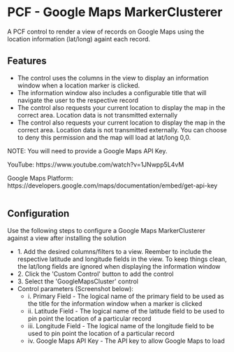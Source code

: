 <h1>PCF - Google Maps MarkerClusterer</h1>
A PCF control to render a view of records on Google Maps using the location information (lat/long) againt each record.

<h2>Features</h2>
<ul>
  <li>The control uses the columns in the view to display an information window when a location marker is clicked.</li>
  <li>The information window also includes a configurable title that will navigate the user to the respective record</li>
  <li>The control also requests your current location to display the map in the correct area. Location data is not transmitted externally</li>
  <li>The control also requests your current location to display the map in the correct area. Location data is not transmitted externally. You can choose to deny this permission and the map will load at lat/long 0,0.</li>
</ul>

<p>NOTE: You will need to provide a Google Maps API Key.</p>

<p>YouTube: https://www.youtube.com/watch?v=1JNwpp5L4vM</p>
<p>Google Maps Platform: https://developers.google.com/maps/documentation/embed/get-api-key</p>

<img src='https://lh3.googleusercontent.com/pQmGzA885G_inNB10s5185Oc2s1I3yekjY8Kj3P43yUK8VlZJo7UYc3Vf4QbywsuCHfrMXUDnuGSdsvjEE08ux2xTxonQqeotZvb_JmbMWfLjvPJAgBg2A3na4eWN1FKIxXbAb8iW68P3kmnjLNo2wvSbf8u1_o4DbxmtMOP9I41nt0OkRfWJJRMsynUn0lDo0lrR3h32D-rV56AM-m8TJhMHy3JNEVpExHHduP9NyMUe7ckm1j5rsvgUwZXcVe8swxlNcjTkpYF1AKl2jypVbU-qWr7vqAB1Q2yOXBlJ0lvGZOoI3jsXBsQih-3XOmdwxqRknVPVnDhtwTGyCVLHMcbTBlVFmVbDjIS4YwRA_oVZCy7Qc0xaUgtm-wAZahVCfhPeWJNg86Y1eHeB2cg-tqL89qQt0pZAZmM-v0M8vARpn1RhwcYRyVrBS6xH68DrVXI_-DdB5_aFXR6y5bTnU85Zxqhggvjkusg-2v4jf4_Vy73KZPZDgV-Rn_WlJlRKM1ISqiVNRZaEOqJRDF94d5YQs7cR7rFc5NPDdy-8Ihv8sMDB09nJg9do6lkUBYuSz_iX_0M8lzoHZDekCsE3UbNc_kcMjC8oRwsVCMuqhD05afLZdgYyuOjiYBewNX0MoL7VkczBRy9zoePxgpnnNUrC6VarMtiaUlXRh0pciKPm7EXSKC8reU=w1669-h905-no' alt='' >
</br>

<h2>Configuration</h2>

<p>Use the following steps to configure a Google Maps MarkerClusterer against a view after installing the solution</p>

<ul>
  <li>1. Add the desired columns/filters to a view. Reember to include the respective latitude and longitude fields in the view. To keep     things clean, the lat/long fields are ignored when displaying the information window</li>
  <li>2. Click the 'Custom Control' button to add the control</li>
  <li>3. Select the 'GoogleMapsCluster' control</li>
  <li>
     Control parameters (Screenshot below):
      <ul>
        <li>i. Primary Field - The logical name of the primary field to be used as the title for the information window when a marker is clicked</li>
        <li>ii. Latitude Field - The logical name of the latitude field to be used to pin point the location of a particular record</li>
        <li>iii. Longitude Field - The logical name of the longitude field to be used to pin point the location of a particular record</li>
        <li>iv. Google Maps API Key - The API key to allow Google Maps to load</li>
      </ul>
  </li>
  
</ul>

<img src='https://lh3.googleusercontent.com/0Hyl_pWCl69eL1rsepU4yFEeArUDiFz7pgDX5q0cx602nQPoxOPizeqLwE471KhDcGmQ_UbZQzL5qb0Ef9S1rAZPge7rApga2N_g0E_XJsHXz_IKvvW1_vEgOP0o8Sv0x6JUs7kQ-6RKCv0IZmdfzCzvroGtwZ9lJiKRT4Gx_4j-1A-FHdxfuHKv9oUxcksT8xv238w--mcN54ON2LhJywx5nj5cR6W2rr84e3DwKLzM2SYF5k_OaaYyx_JSfPIvBQhBzW7RYkhOOeLZ2NL1qDwen1OHxYqv5ZKXoJaa8K5_03HniVNgG53OHPYLGDWhP8tYHFfF8qwZ3E5x09oYliJY6m1jKU9zvz6tAapLu0E62mk46c4fId-ohyEqt75bdcD9twa1FOpCdYxSvoP-dNIT1YBqlRumiqiYt4I_7nBLUidN4pCRFGp1vWITNvMy4-H7AY_fcppKW5branDYROPwUOeAUs9_aws9_aItH0Wb1KANI9vt8ejuIhDW4xZlRw9XDNvnIsnc40YgfDVOwScSHO08a6mlUH59tDCP7WPDuce0qEeTMfMsSQrVZSywUvZKT6OxxawMbS5ujUReJFmypa9AhU-p3jaRkkBaLqrEazhNBxBx3G7MgGUM_pJ623ZFuKt1Wuf4LeRLpMZo83kJbi1vE8Vv0qf4ajwisyU65kfP37P9WkvVBSM7_REpC9mEEbDDRbgipL7PyeXq_EKK0vu87Ixl_SvTk3KW3YxGqztJ=w502-h486-no' alt='' >
